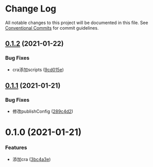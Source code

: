# Change Log

All notable changes to this project will be documented in this file.
See [Conventional Commits](https://conventionalcommits.org) for commit guidelines.

## [0.1.2](https://github.com/ooooevan/copyist/compare/@copyist/create-react-app@0.1.1...@copyist/create-react-app@0.1.2) (2021-01-22)


### Bug Fixes

* cra添加scripts ([9cd015e](https://github.com/ooooevan/copyist/commit/9cd015e940738cf34edd5ad3e2e50e68712e799e))





## [0.1.1](https://github.com/ooooevan/copyist/compare/@copyist/create-react-app@0.1.0...@copyist/create-react-app@0.1.1) (2021-01-21)


### Bug Fixes

* 修改publishConfig ([289c4d2](https://github.com/ooooevan/copyist/commit/289c4d2a4f6ca9348ecb0ddd5c13cba524bf197e))





# 0.1.0 (2021-01-21)


### Features

* 添加cra ([3bc4a3e](https://github.com/ooooevan/copyist/commit/3bc4a3e67ee4af77ad523f3a1e5adf10a3f0e6d0))
